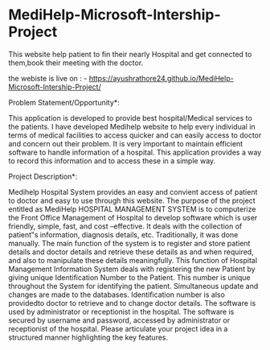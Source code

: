 # MediHelp-Microsoft-Intership-Project
This website help patient to fin their nearly Hospital and get connected to them,book their meeting with the doctor. 

the webiste is live on : - https://ayushrathore24.github.io/MediHelp-Microsoft-Intership-Project/



Problem Statement/Opportunity*:

This application is developed to provide best hospital/Medical services to the patients. I have developed Medihelp website to help every individual in terms of medical facilities to access quicker and can easily access to doctor and concern out their problem. It is very important to maintain efficient software to handle information of a hospital. This application provides a way to record this information and to access these in a simple way.


Project Description*:

Medihelp Hospital System provides an easy and convient access of patient to doctor and easy to use through this website. The purpose   of   the   project   entitled   as  MediHelp HOSPITAL   MANAGEMENT   SYSTEM   is   to computerize the Front Office Management of Hospital to develop software which is user friendly,  simple,  fast,  and  cost –effective.  It  deals  with  the  collection  of  patient‟s information,  diagnosis  details,  etc.  Traditionally,  it  was  done  manually. The  main function  of  the  system  is  to  register  and  store  patient  details  and  doctor  details  and retrieve  these  details  as  and  when  required,  and  also  to  manipulate  these details meaningfully.  This  function  of  Hospital  Management  Information  System  deals  with registering  the  new  Patient  by  giving  unique  Identification  Number  to  the  Patient.  This number is unique throughout the System for identifying the patient. Simultaneous update and  changes  are  made  to  the  databases.  Identification  number  is  also  providedto  doctor to  retrieve  and  to  change  doctor  details.  The  software  is  used  by  administrator  or receptionist in the hospital. The software is secured by username and password, accessed by administrator or receptionist of the hospital. 
 Please articulate your project idea in a structured manner highlighting the key features.
